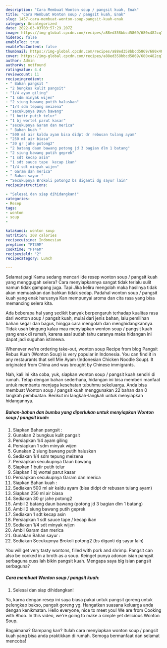 ```yaml
---
description: "Cara Membuat Wonton soup / pangsit kuah, Enak"
title: "Cara Membuat Wonton soup / pangsit kuah, Enak"
slug: 1457-cara-membuat-wonton-soup-pangsit-kuah-enak
category: Uncategorized
date: 2022-03-03T03:57:29.207Z
image: https://img-global.cpcdn.com/recipes/a88ed358bbcd5869/680x482cq70/wonton-soup-pangsit-kuah-foto-resep-utama.jpg
hideToc: false
enableToc: true
enableTocContent: false
thumbnail: https://img-global.cpcdn.com/recipes/a88ed358bbcd5869/680x482cq70/wonton-soup-pangsit-kuah-foto-resep-utama.jpg
cover: https://img-global.cpcdn.com/recipes/a88ed358bbcd5869/680x482cq70/wonton-soup-pangsit-kuah-foto-resep-utama.jpg
author: Admin
authorAv: notfound
ratingvalue: 4.4
reviewcount: 11
recipeingredient:
- " Bahan pangsit "
- "2 bungkus kulit pangsit"
- "1/4 ayam giling"
- "1 sdm minyak wijen"
- "2 siung bawang putih haluskan"
- "1/4 sdm tepung meizena"
- "secukupnya Daun bawang"
- "1 butir putih telur"
- "1 bj wortel parut kasar"
- "secukupnya Garam dan merica"
- " Bahan kuah "
- "500 ml air kaldu ayam bisa didpt dr rebusan tulang ayam"
- "250 ml air biasa"
- "30 gr jahe potong2"
- "2 batang daun bawang potong jd 3 bagian dlm 1 batang"
- "2 siung bawang putih geprek"
- "1 sdt kecap asin"
- "1 sdt sauce tape  kecap ikan"
- "1/4 sdt minyak wijen"
- " Garam dan merica"
- " Bahan sayur "
- "Secukupnya Brokoli potong2 bs diganti dg sayur lain"
recipeinstructions:

- "Selesai dan siap dihidangkan!"
categories:
- Resep
tags:
- wonton
- soup
- 

katakunci: wonton soup  
nutrition: 208 calories
recipecuisine: Indonesian
preptime: "PT39M"
cooktime: "PT46M"
recipeyield: "2"
recipecategory: Lunch

---
```



Selamat pagi Kamu sedang mencari ide resep wonton soup / pangsit kuah yang menggugah selera? Cara menyiapkannya sangat tidak terlalu sulit namun tidak gampang juga. Tapi Jika keliru mengolah maka hasilnya tidak akan memuaskan dan bahkan tidak sedap. Padahal wonton soup / pangsit kuah yang enak harusnya Kan mempunyai aroma dan cita rasa yang bisa memancing selera kita.


Ada beberapa hal yang sedikit banyak berpengaruh terhadap kualitas rasa dari wonton soup / pangsit kuah, mulai dari jenis bahan, lalu pemilihan bahan segar dan bagus, hingga cara mengolah dan menghidangkannya. Tidak usah bingung kalau mau menyiapkan wonton soup / pangsit kuah yang enak di rumah, karena asal sudah tahu caranya maka hidangan ini dapat jadi suguhan istimewa.

Whenever we&#39;re ordering take-out, wonton soup Recipe from blog Pangsit Rebus Kuah (Wonton Soup) is very popular in Indonesia. You can find it in any restaurants that sell Mie Ayam (Indonesian Chicken Noodle Soup). It originated from China and was brought by Chinese immigrants.


Nah, kali ini kita coba, yuk, siapkan wonton soup / pangsit kuah sendiri di rumah. Tetap dengan bahan sederhana, hidangan ini bisa memberi manfaat untuk membantu menjaga kesehatan tubuhmu sekeluarga. Anda bisa membuat Wonton soup / pangsit kuah menggunakan 22 bahan dan 0 langkah pembuatan. Berikut ini langkah-langkah untuk menyiapkan hidangannya.

<!--inarticleads1-->

##### Bahan-bahan dan bumbu yang diperlukan untuk menyiapkan Wonton soup / pangsit kuah:

1. Siapkan  Bahan pangsit :
1. Gunakan 2 bungkus kulit pangsit
1. Persiapkan 1/4 ayam giling
1. Persiapkan 1 sdm minyak wijen
1. Gunakan 2 siung bawang putih haluskan
1. Sediakan 1/4 sdm tepung meizena
1. Persiapkan secukupnya Daun bawang
1. Siapkan 1 butir putih telur
1. Siapkan 1 bj wortel parut kasar
1. Persiapkan secukupnya Garam dan merica
1. Siapkan  Bahan kuah :
1. Sediakan 500 ml air kaldu ayam (bisa didpt dr rebusan tulang ayam)
1. Siapkan 250 ml air biasa
1. Sediakan 30 gr jahe potong2
1. Ambil 2 batang daun bawang (potong jd 3 bagian dlm 1 batang)
1. Ambil 2 siung bawang putih geprek
1. Sediakan 1 sdt kecap asin
1. Persiapkan 1 sdt sauce tape / kecap ikan
1. Sediakan 1/4 sdt minyak wijen
1. Ambil  Garam dan merica
1. Gunakan  Bahan sayur :
1. Sediakan Secukupnya Brokoli potong2 (bs diganti dg sayur lain)


You will get very tasty wontons, filled with pork and shrimp. Pangsit can also be cooked in a broth as a soup. Keinget punya adonan isian pangsit serbaguna cuss lah bikin pangsit kuah. Mengapa saya blg isian pangsit serbaguna? 

<!--inarticleads2-->

##### Cara membuat Wonton soup / pangsit kuah:


1. Selesai dan siap dihidangkan!

Ya, karna dengan resep ini saya biasa pakai untuk pangsit goreng untuk pelengkap bakso, pangsit goreng yg. Hangatkan suasana keluarga anda dengan kenikmatan. Hello everyone, nice to meet you! We are from Cooking with Bhoo. In this video, we&#39;re going to make a simple yet delicious Wonton Soup. 

Bagaimana? Gampang kan? Itulah cara menyiapkan wonton soup / pangsit kuah yang bisa anda praktikkan di rumah. Semoga bermanfaat dan selamat mencoba!
